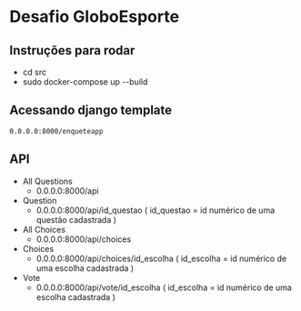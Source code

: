 # Desafio GloboEsporte

## Instruções para rodar

* cd src
* sudo docker-compose up --build

## Acessando django template

    0.0.0.0:8000/enqueteapp

## API
* All Questions
    * 0.0.0.0:8000/api
* Question
    * 0.0.0.0:8000/api/id_questao ( id_questao = id numérico de uma questão cadastrada )
* All Choices
    * 0.0.0.0:8000/api/choices
* Choices
    * 0.0.0.0:8000/api/choices/id_escolha ( id_escolha = id numérico de uma escolha cadastrada )
* Vote
    * 0.0.0.0:8000/api/vote/id_escolha ( id_escolha = id numérico de uma escolha cadastrada )
